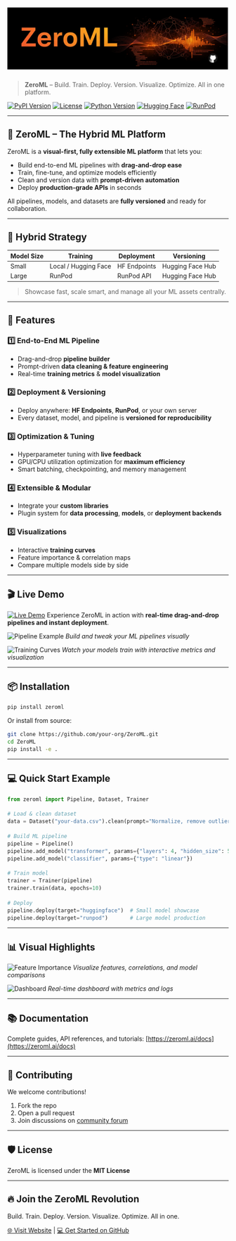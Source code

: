 # ![ZeroML Banner](https://github.com/ParagGhatage/ZeroML/blob/main/frontend/public/ZeroML_banner.png)

> **ZeroML** – Build. Train. Deploy. Version. Visualize. Optimize. All in one platform.

[![PyPI Version](https://img.shields.io/pypi/v/zeroml)](https://pypi.org/project/zeroml/)
[![License](https://img.shields.io/badge/license-Apache_2.0-green)](LICENSE)
[![Python Version](https://img.shields.io/badge/python-3.13-blue)](https://www.python.org/downloads/)
[![Hugging Face](https://img.shields.io/badge/HF-Integration-orange)](https://huggingface.co/)
[![RunPod](https://img.shields.io/badge/RunPod-Integration-purple)](https://www.runpod.io/)

---

## 🌟 ZeroML – The Hybrid ML Platform

ZeroML is a **visual-first, fully extensible ML platform** that lets you:

* Build end-to-end ML pipelines with **drag-and-drop ease**
* Train, fine-tune, and optimize models efficiently
* Clean and version data with **prompt-driven automation**
* Deploy **production-grade APIs** in seconds

All pipelines, models, and datasets are **fully versioned** and ready for collaboration.

---

## 🧠 Hybrid Strategy

| Model Size | Training             | Deployment   | Versioning       |
| ---------- | -------------------- | ------------ | ---------------- |
| Small      | Local / Hugging Face | HF Endpoints | Hugging Face Hub |
| Large      | RunPod               | RunPod API   | Hugging Face Hub |

> Showcase fast, scale smart, and manage all your ML assets centrally.

---

## 🚀 Features

### 1️⃣ End-to-End ML Pipeline

* Drag-and-drop **pipeline builder**
* Prompt-driven **data cleaning & feature engineering**
* Real-time **training metrics** & **model visualization**

### 2️⃣ Deployment & Versioning

* Deploy anywhere: **HF Endpoints**, **RunPod**, or your own server
* Every dataset, model, and pipeline is **versioned for reproducibility**

### 3️⃣ Optimization & Tuning

* Hyperparameter tuning with **live feedback**
* GPU/CPU utilization optimization for **maximum efficiency**
* Smart batching, checkpointing, and memory management

### 4️⃣ Extensible & Modular

* Integrate your **custom libraries**
* Plugin system for **data processing**, **models**, or **deployment backends**

### 5️⃣ Visualizations

* Interactive **training curves**
* Feature importance & correlation maps
* Compare multiple models side by side

---

## 🎬 Live Demo

[![Live Demo](https://img.shields.io/badge/Launch-Live%20Demo-blue)](https://your-live-demo-url.com)
Experience ZeroML in action with **real-time drag-and-drop pipelines and instant deployment**.

![Pipeline Example](https://your-gif-or-screenshot-url.com/pipeline.gif)
*Build and tweak your ML pipelines visually*

![Training Curves](https://your-gif-or-screenshot-url.com/training.gif)
*Watch your models train with interactive metrics and visualization*

---

## 📦 Installation

```bash
pip install zeroml
```

Or install from source:

```bash
git clone https://github.com/your-org/ZeroML.git
cd ZeroML
pip install -e .
```

---

## 💻 Quick Start Example

```python
from zeroml import Pipeline, Dataset, Trainer

# Load & clean dataset
data = Dataset("your-data.csv").clean(prompt="Normalize, remove outliers, fill missing values")

# Build ML pipeline
pipeline = Pipeline()
pipeline.add_model("transformer", params={"layers": 4, "hidden_size": 512})
pipeline.add_model("classifier", params={"type": "linear"})

# Train model
trainer = Trainer(pipeline)
trainer.train(data, epochs=10)

# Deploy
pipeline.deploy(target="huggingface")  # Small model showcase
pipeline.deploy(target="runpod")       # Large model production
```

---

## 📊 Visual Highlights

![Feature Importance](https://your-gif-or-screenshot-url.com/feature.gif)
*Visualize features, correlations, and model comparisons*

![Dashboard](https://your-gif-or-screenshot-url.com/dashboard.gif)
*Real-time dashboard with metrics and logs*

---

## 📚 Documentation

Complete guides, API references, and tutorials: [https://zeroml.ai/docs](https://zeroml.ai/docs)

---

## 🤝 Contributing

We welcome contributions!

1. Fork the repo
2. Open a pull request
3. Join discussions on [community forum](https://zeroml.ai/community)

---

## 🛡 License

ZeroML is licensed under the **MIT License**

---

## 🔥 Join the ZeroML Revolution

Build. Train. Deploy. Version. Visualize. Optimize. All in one.

[🌐 Visit Website](https://zeroml.ai) | [💻 Get Started on GitHub](https://github.com/your-org/ZeroML)
